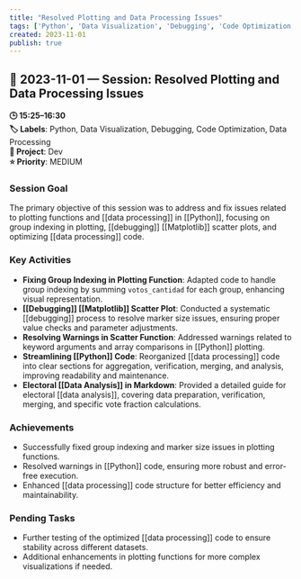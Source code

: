 ```yaml
---
title: "Resolved Plotting and Data Processing Issues"
tags: ['Python', 'Data Visualization', 'Debugging', 'Code Optimization', 'Data Processing']
created: 2023-11-01
publish: true
---
```


## 📅 2023-11-01 — Session: Resolved Plotting and Data Processing Issues

**🕒 15:25–16:30**  
**🏷️ Labels**: Python, Data Visualization, Debugging, Code Optimization, Data Processing  
**📂 Project**: Dev  
**⭐ Priority**: MEDIUM  


### Session Goal
The primary objective of this session was to address and fix issues related to plotting functions and [[data processing]] in [[Python]], focusing on group indexing in plotting, [[debugging]] [[Matplotlib]] scatter plots, and optimizing [[data processing]] code.

### Key Activities
- **Fixing Group Indexing in Plotting Function**: Adapted code to handle group indexing by summing `votos_cantidad` for each group, enhancing visual representation.
- **[[Debugging]] [[Matplotlib]] Scatter Plot**: Conducted a systematic [[debugging]] process to resolve marker size issues, ensuring proper value checks and parameter adjustments.
- **Resolving Warnings in Scatter Function**: Addressed warnings related to keyword arguments and array comparisons in [[Python]] plotting.
- **Streamlining [[Python]] Code**: Reorganized [[data processing]] code into clear sections for aggregation, verification, merging, and analysis, improving readability and maintenance.
- **Electoral [[Data Analysis]] in Markdown**: Provided a detailed guide for electoral [[data analysis]], covering data preparation, verification, merging, and specific vote fraction calculations.

### Achievements
- Successfully fixed group indexing and marker size issues in plotting functions.
- Resolved warnings in [[Python]] code, ensuring more robust and error-free execution.
- Enhanced [[data processing]] code structure for better efficiency and maintainability.

### Pending Tasks
- Further testing of the optimized [[data processing]] code to ensure stability across different datasets.
- Additional enhancements in plotting functions for more complex visualizations if needed.
